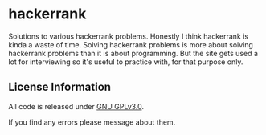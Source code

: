 hackerrank
=============================================

Solutions to various hackerrank problems.  Honestly I think hackerrank is kinda a waste of time.  Solving hackerrank problems is more about solving hackerrank problems than it is about programming.  But the site gets used a lot for interviewing so it's useful to practice with, for that purpose only.



License Information
-------------------

All code is released under [GNU GPLv3.0](http://www.gnu.org/copyleft/gpl.html).

If you find any errors please message about them.
